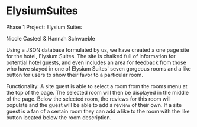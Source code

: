 # ElysiumSuites

Phase 1 Project: Elysium Suites

Nicole Casteel & Hannah Schwaeble

Using a JSON database formulated by us, we have created a one page site for the hotel, Elysium Suites. The site is chalked full of information for potential hotel guests, and even includes an area for feedback from those who have stayed in one of Elysium Suites' seven gorgeous rooms and a like button for users to show their favor to a particular room.

Functionality:
A site guest is able to select a room from the rooms menu at the top of the page. The selected room will then be displayed in the middle of the page. Below the selected room, the reviews for this room will populate and the guest will be able to add a review of their own. If a site guest is a fan of a certain room they can add a like to the room with the like button located below the room description. 
